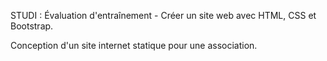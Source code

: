 STUDI : Évaluation d'entraînement - Créer un site web avec HTML, CSS et Bootstrap.

Conception d'un site internet statique pour une association.
